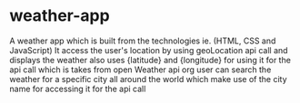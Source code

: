 # weather-app
A weather app which is built from the technologies ie. (HTML, CSS and JavaScript)
It access the user's location by using geoLocation api call and displays the weather 
also uses {latitude} and {longitude} for using it for the api call which is takes from open Weather api org
user can search the weather for a specific city all around the world which make use of the city name for 
accessing it for the api call

